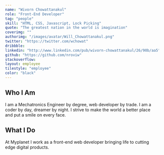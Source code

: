 ```yaml
---
name: "Wivorn Chowattanakul"
role: "Front-End Developer"
tag: "people"
skill: "HTML, CSS, Javascript, Lock Picking"
quote: "The greatest nation in the world is imagination"
coverimg: ""
authorimg: "/images/avatar/Will_Chowattanakul.png"
twitter: "https://twitter.com/wchowat"
dribbble:
linkedin: "http://www.linkedin.com/pub/wivorn-chowattanakul/26/90b/aa5"
github: "https://github.com/nroviw"
stackoverflow:
layout: employee
tilestyle: "employee"
color: "black"
---
```


## Who I Am

I am a Mechatronics Engineer by degree, web developer by trade. I am a coder by day, dreamer by night. I strive to make the world a better place and put a smile on every face. 

## What I Do

At Myplanet I work as a front-end web developer bringing life to cutting edge digital products.